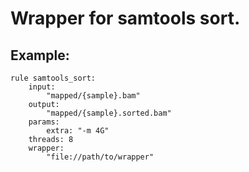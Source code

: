 # Wrapper for samtools sort.

## Example:

```
rule samtools_sort:
    input:
        "mapped/{sample}.bam"
    output:
        "mapped/{sample}.sorted.bam"
    params:
        extra: "-m 4G"
    threads: 8
    wrapper:
        "file://path/to/wrapper"
```
